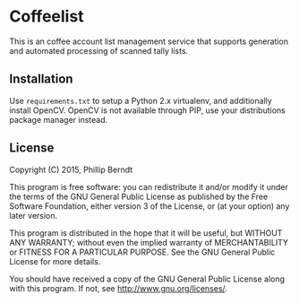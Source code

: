 Coffeelist
==========

This is an coffee account list management service that supports generation and
automated processing of scanned tally lists.


Installation
------------

Use `requirements.txt` to setup a Python 2.x virtualenv, and additionally
install OpenCV. OpenCV is not available through PIP, use your distributions
package manager instead.

License
-------

Copyright (C) 2015, Phillip Berndt

This program is free software: you can redistribute it and/or modify
it under the terms of the GNU General Public License as published by
the Free Software Foundation, either version 3 of the License, or
(at your option) any later version.

This program is distributed in the hope that it will be useful,
but WITHOUT ANY WARRANTY; without even the implied warranty of
MERCHANTABILITY or FITNESS FOR A PARTICULAR PURPOSE.  See the
GNU General Public License for more details.

You should have received a copy of the GNU General Public License
along with this program. If not, see http://www.gnu.org/licenses/.
